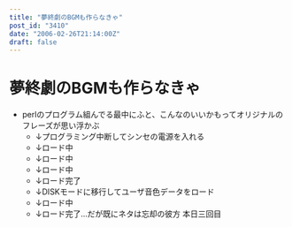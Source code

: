 ```yaml
---
title: "夢終劇のBGMも作らなきゃ"
post_id: "3410"
date: "2006-02-26T21:14:00Z"
draft: false
---
```


# 夢終劇のBGMも作らなきゃ

* perlのプログラム組んでる最中にふと、こんなのいいかもってオリジナルのフレーズが思い浮かぶ
  * ↓プログラミング中断してシンセの電源を入れる
  * ↓ロード中
  * ↓ロード中
  * ↓ロード中
  * ↓ロード完了
  * ↓DISKモードに移行してユーザ音色データをロード
  * ↓ロード中
  * ↓ロード完了…だが既にネタは忘却の彼方
本日三回目

